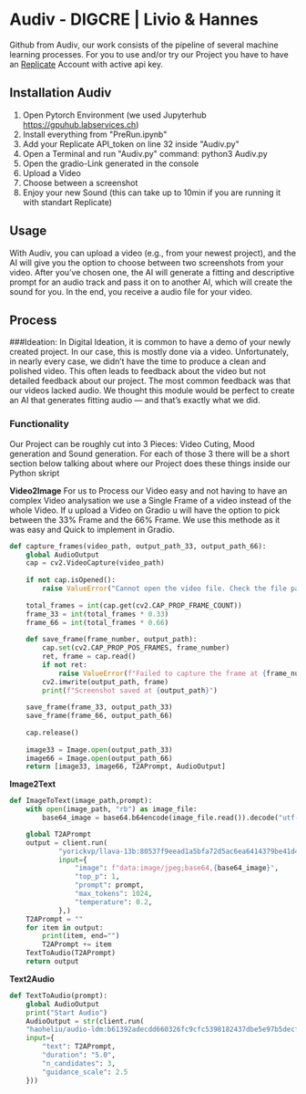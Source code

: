 # Audiv - DIGCRE | Livio & Hannes

Github from Audiv, our work consists of the pipeline of several machine learning processes. For you to use and/or try our Project you have to have an [Replicate](https://replicate.com/) Account with active api key. 

## Installation Audiv

1. Open Pytorch Environment (we used Jupyterhub https://gpuhub.labservices.ch)
2. Install everything from "PreRun.ipynb"
3. Add your Replicate API_token on line 32 inside "Audiv.py"
4. Open a Terminal and run "Audiv.py"
command: python3 Audiv.py
5. Open the gradio-Link generated in the console
6. Upload a Video
7. Choose between a screenshot
8. Enjoy your new Sound (this can take up to 10min if you are running it with standart Replicate)

## Usage

With Audiv, you can upload a video (e.g., from your newest project), and the AI will give you the option to choose between two screenshots from your video. After you’ve chosen one, the AI will generate a fitting and descriptive prompt for an audio track and pass it on to another AI, which will create the sound for you. In the end, you receive a audio file for your video.

## Process

###Ideation:
In Digital Ideation, it is common to have a demo of your newly created project. In our case, this is mostly done via a video. Unfortunately, in nearly every case, we didn’t have the time to produce a clean and polished video. This often leads to feedback about the video but not detailed feedback about our project. The most common feedback was that our videos lacked audio. We thought this module would be perfect to create an AI that generates fitting audio — and that’s exactly what we did.


### Functionality

Our Project can be roughly cut into 3 Pieces:  Video Cuting, Mood generation and Sound generation. For each of those 3 there will be a short section below talking about where our Project does these things inside our Python skript

**Video2Image**
For us to Process our Video easy and not having to have an complex Video analysation we use a Single Frame of a video instead of the whole Video. If u upload a Video on Gradio u will have the option to pick between the 33% Frame and the 66% Frame. We use this methode as it was easy and Quick to implement in Gradio.  
```python
def capture_frames(video_path, output_path_33, output_path_66):
    global AudioOutput
    cap = cv2.VideoCapture(video_path)
    
    if not cap.isOpened():
        raise ValueError("Cannot open the video file. Check the file path.")
    
    total_frames = int(cap.get(cv2.CAP_PROP_FRAME_COUNT))
    frame_33 = int(total_frames * 0.33)
    frame_66 = int(total_frames * 0.66)
    
    def save_frame(frame_number, output_path):
        cap.set(cv2.CAP_PROP_POS_FRAMES, frame_number)
        ret, frame = cap.read()
        if not ret:
            raise ValueError(f"Failed to capture the frame at {frame_number}.")
        cv2.imwrite(output_path, frame)
        print(f"Screenshot saved at {output_path}")
    
    save_frame(frame_33, output_path_33)
    save_frame(frame_66, output_path_66)
    
    cap.release()
    
    image33 = Image.open(output_path_33)
    image66 = Image.open(output_path_66)
    return [image33, image66, T2APrompt, AudioOutput]
```

**Image2Text**

```python
def ImageToText(image_path,prompt):
    with open(image_path, "rb") as image_file:
        base64_image = base64.b64encode(image_file.read()).decode("utf-8")

    global T2APrompt
    output = client.run(
            "yorickvp/llava-13b:80537f9eead1a5bfa72d5ac6ea6414379be41d4d4f6679fd776e9535d1eb58bb",
            input={
                "image": f"data:image/jpeg;base64,{base64_image}",
                "top_p": 1,
                "prompt": prompt,
                "max_tokens": 1024,
                "temperature": 0.2,
            },)
    T2APrompt = ""
    for item in output:
        print(item, end="")
        T2APrompt += item
    TextToAudio(T2APrompt)
    return output
```
**Text2Audio**
```python
def TextToAudio(prompt):
    global AudioOutput
    print("Start Audio")
    AudioOutput = str(client.run(
    "haoheliu/audio-ldm:b61392adecdd660326fc9cfc5398182437dbe5e97b5decfb36e1a36de68b5b95",
    input={
        "text": T2APrompt,
        "duration": "5.0",
        "n_candidates": 3,
        "guidance_scale": 2.5
    }))
```
